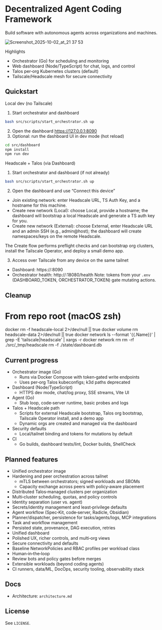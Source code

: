# Decentralized Agent Coding Framework

Build software with autonomous agents across organizations and machines.

![Screenshot_2025-10-02_at_21 37 53](https://github.com/user-attachments/assets/a6d062fe-9dc2-4b28-b5a4-906ea49fda3b)

Highlights
- Orchestrator (Go) for scheduling and monitoring
- Web dashboard (Node/TypeScript) for chat, logs, and control
- Talos per‑org Kubernetes clusters (default)
- Tailscale/Headscale mesh for secure connectivity

## Quickstart

Local dev (no Tailscale)
1) Start orchestrator and dashboard
```bash
bash src/scripts/start_orchestrator.sh up
```
2) Open the dashboard
https://127.0.0.1:8090
3) Optional: run the dashboard UI in dev mode (hot reload)
```bash
cd src/dashboard
npm install
npm run dev
```

Headscale + Talos (via Dashboard)
1) Start orchestrator and dashboard (if not already)
```bash
bash src/scripts/start_orchestrator.sh up
```
2) Open the dashboard and use “Connect this device”
- Join existing network: enter Headscale URL, TS Auth Key, and a hostname for this machine.
- Create new network (Local): choose Local, provide a hostname; the dashboard will bootstrap a local Headscale and generate a TS auth key for you.
- Create new network (External): choose External, enter Headscale URL and an admin SSH (e.g., admin@host); the dashboard will create namespaces/keys on the remote Headscale.

The Create flow performs preflight checks and can bootstrap org clusters, install the Tailscale Operator, and deploy a small demo app.

3) Access over Tailscale from any device on the same tailnet
- Dashboard: https://<your-tailnet-IP-or-MagicDNS-name>:8090
- Orchestrator health: http://<your-tailnet-IP-or-MagicDNS-name>:18080/health
Note: tokens from your `.env` (DASHBOARD_TOKEN, ORCHESTRATOR_TOKEN) gate mutating actions.

## Cleanup

# From repo root (macOS zsh)
docker rm -f headscale-local 2>/dev/null || true
docker volume rm headscale-data 2>/dev/null || true
docker network ls --format '{{.Name}}' | grep -E 'tailscale|headscale' | xargs -r docker network rm
rm -rf ./src/_tmp/headscale
rm -f ./state/dashboard.db

## Current progress

- Orchestrator image (Go)
	- Runs via Docker Compose with token‑gated write endpoints
	- Uses per‑org Talos kubeconfigs; k3d paths deprecated
- Dashboard (Node/TypeScript)
	- HTTPS dev mode, chat/log proxy, SSE streams, Vite UI
- Agent (Go)
	- Stub loop, code‑server runtime, basic probes and logs
- Talos + Headscale path
	- Scripts for external Headscale bootstrap, Talos org bootstrap, Tailscale Operator install, and a demo app
	- Dynamic orgs are created and managed via the dashboard
- Security defaults
	- Local/tailnet binding and tokens for mutations by default
- CI
	- Go builds, dashboard tests/lint, Docker builds, ShellCheck

## Planned features

- Unified orchestrator image
- Hardening and peer orchestration across tailnet
	- mTLS between orchestrators; signed workloads and SBOMs
	- Capacity exchange across peers with policy‑aware placement
- Distributed Talos‑managed clusters per organization
- Multi‑cluster scheduling, quotas, and policy controls
- Identity separation (user vs. agent)
- Secrets/identity management and least‑privilege defaults
- Agent workflow (Spec‑Kit, code‑server, Radicle, Obsidian)
- Planner/dispatcher, persistence for tasks/agents/logs, MCP integrations
- Task and workflow management
- Persisted state, provenance, DAG execution, retries
- Unified dashboard
- Polished UX, richer controls, and multi‑org views
- Secure connectivity and defaults
- Baseline NetworkPolicies and RBAC profiles per workload class
- Human‑in‑the‑loop
- Review bots and policy gates before merges
- Extensible workloads (beyond coding agents)
- CI runners, data/ML, DocOps, security tooling, observability stack


## Docs
- Architecture: `architecture.md`

## License
See `LICENSE`.
